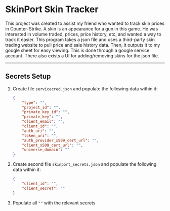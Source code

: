 # SkinPort Skin Tracker
This project was created to assist my friend who wanted to track skin prices in Counter-Strike. A skin is an appearance for a gun in this game. He was interested in volume traded, prices, price history, etc,
and wanted a way to track it easier. This program takes a json file and uses a third-party skin trading website to pull price and sale history data.
Then, it outputs it to my google sheet for easy viewing. This is done through a google service account. There also exists a UI for adding/removing skins for the json file.

---

## Secrets Setup

1. Create file `servicecred.json` and populate the following data within it: 
    ```json
    {
        "type": "",
        "project_id": "",
        "private_key_id": "",
        "private_key": "",
        "client_email": "",
        "client_id": "",
        "auth_uri": "",
        "token_uri": "",
        "auth_provider_x509_cert_url": "",
        "client_x509_cert_url": "",
        "universe_domain": ""
    }
    ```
2. Create second file `skinport_secrets.json` and populate the following data within it:
    ```json
    {
        "client_id": "",
        "client_secret": ""
    }
    ```
3. Populate all `""` with the relevant secrets
